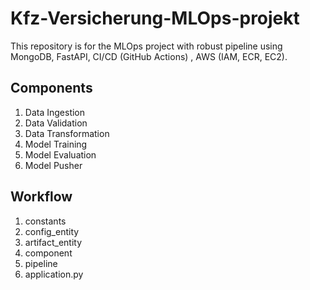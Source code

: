 # Kfz-Versicherung-MLOps-projekt
This repository is for the MLOps project with robust pipeline using MongoDB, FastAPI, CI/CD (GitHub Actions) , AWS (IAM, ECR, EC2).

## Components
1. Data Ingestion
2. Data Validation
3. Data Transformation
4. Model Training
5. Model Evaluation
6. Model Pusher

## Workflow
1. constants
2. config_entity
3. artifact_entity
4. component
5. pipeline
6. application.py
